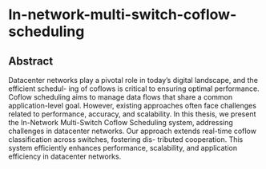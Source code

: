 # In-network-multi-switch-coflow-scheduling
## Abstract
Datacenter networks play a pivotal role in today’s digital landscape, and the efficient schedul-
ing of coflows is critical to ensuring optimal performance. Coflow scheduling aims to manage
data flows that share a common application-level goal. However, existing approaches often
face challenges related to performance, accuracy, and scalability. In this thesis, we present
the In-Network Multi-Switch Coflow Scheduling system, addressing challenges in datacenter
networks. Our approach extends real-time coflow classification across switches, fostering dis-
tributed cooperation. This system efficiently enhances performance, scalability, and application
efficiency in datacenter networks.
